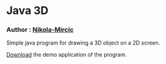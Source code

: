 # Java 3D
### Author : [Nikola-Mircic](https://github.com/Nikola-Mircic)

Simple java program for drawing a 3D object on a 2D screen.

[Download](demo.jar) the demo application of the program.
